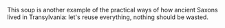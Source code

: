 This soup is another example of the practical ways of how ancient Saxons lived in Transylvania: let's reuse everything, nothing should be wasted.